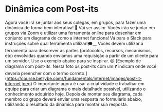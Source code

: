 # Dinâmica com Post-its

Agora você irá se juntar aos seus colegas, em grupos, para fazer uma dinâmica de forma bem interativa! 🎎
Vai ser assim:
Vocês irão se juntar em grupos via Zoom e utilizar uma ferramenta online para desenhar em conjunto um diagrama de como a internet funciona! Vá para o Slack para instruções sobre qual ferramenta utilizar!🗯__
Vocês devem utilizar a ferramenta para descrever as partes (protocolos, recursos, mecanismos, etc) envolvidas quando enviamos uma requisição a partir de um cliente para um servidor.
Use o exemplo abaixo para se inspirar. 😉
[Exemplo de diagrama com post-its. Nesta foto os post-its com um ❓ indicam onde você deveria preencher com o termo correto.]
(https://course.betrybe.com//fundamentals/internet/images/post-it-internet.jpeg)
O importante agora é usar a criatividade e trabalhar em equipe para criar um diagrama o mais detalhado possível, utilizando o conhecimento adquirido hoje.
Depois de montar seu diagrama, cada membro do grupo deverá enviar uma resposta no formulário abaixo, utilizando o resultado da dinâmica para montar sua resposta.
